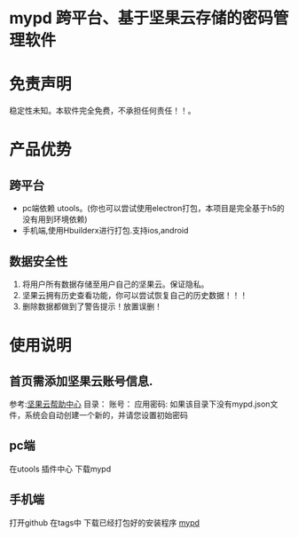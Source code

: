 # mypd 跨平台、基于坚果云存储的密码管理软件 
# 免责声明
稳定性未知。本软件完全免费，不承担任何责任！！。
# 产品优势
## 跨平台
- pc端依赖 utools。(你也可以尝试使用electron打包，本项目是完全基于h5的没有用到环境依赖)
- 手机端,使用Hbuilderx进行打包.支持ios,android
## 数据安全性
1. 将用户所有数据存储至用户自己的坚果云。保证隐私。
2. 坚果云拥有历史查看功能，你可以尝试恢复自己的历史数据！！！
3. 删除数据都做到了警告提示！放置误删！
# 使用说明
## 首页需添加坚果云账号信息.
参考:[坚果云帮助中心](http://help.jianguoyun.com/?p=2064)
目录：
账号：
应用密码:
如果该目录下没有mypd.json文件，系统会自动创建一个新的，并请您设置初始密码
## pc端 
在utools 插件中心 下载mypd 
## 手机端
打开github 在tags中 下载已经打包好的安装程序
[mypd](https://github.com/SUNbrightness/mypd/tags)